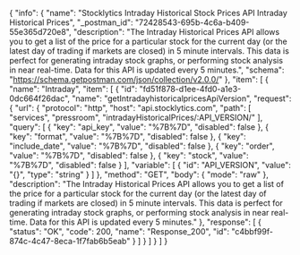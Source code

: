 {
  "info": {
    "name": "Stocklytics Intraday Historical Stock Prices API Intraday Historical Prices",
    "_postman_id": "72428543-695b-4c6a-b409-55e365d720e8",
    "description": "The Intraday Historical Prices API allows you to get a list of the price for a particular stock for the current day (or the latest day of trading if markets are closed) in 5 minute intervals. This data is perfect for generating intraday stock graphs, or performing stock analysis in near real-time. Data for this API is updated every 5 minutes.",
    "schema": "https://schema.getpostman.com/json/collection/v2.0.0/"
  },
  "item": [
    {
      "name": "Intraday",
      "item": [
        {
          "id": "fd51f878-d1ee-4fd0-a1e3-0dc664f26dac",
          "name": "getIntradayhistoricalpricesApiVersion",
          "request": {
            "url": {
              "protocol": "http",
              "host": "api.stocklytics.com",
              "path": [
                "services",
                "pressroom",
                "intradayHistoricalPrices/:API_VERSION/"
              ],
              "query": [
                {
                  "key": "api_key",
                  "value": "%7B%7D",
                  "disabled": false
                },
                {
                  "key": "format",
                  "value": "%7B%7D",
                  "disabled": false
                },
                {
                  "key": "include_date",
                  "value": "%7B%7D",
                  "disabled": false
                },
                {
                  "key": "order",
                  "value": "%7B%7D",
                  "disabled": false
                },
                {
                  "key": "stock",
                  "value": "%7B%7D",
                  "disabled": false
                }
              ],
              "variable": [
                {
                  "id": "API_VERSION",
                  "value": "{}",
                  "type": "string"
                }
              ]
            },
            "method": "GET",
            "body": {
              "mode": "raw"
            },
            "description": "The Intraday Historical Prices API allows you to get a list of the price for a particular stock for the current day (or the latest day of trading if markets are closed) in 5 minute intervals. This data is perfect for generating intraday stock graphs, or performing stock analysis in near real-time. Data for this API is updated every 5 minutes."
          },
          "response": [
            {
              "status": "OK",
              "code": 200,
              "name": "Response_200",
              "id": "c4bbf99f-874c-4c47-8eca-1f7fab6b5eab"
            }
          ]
        }
      ]
    }
  ]
}